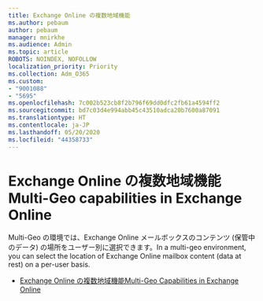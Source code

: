 ```yaml
---
title: Exchange Online の複数地域機能
ms.author: pebaum
author: pebaum
manager: mnirkhe
ms.audience: Admin
ms.topic: article
ROBOTS: NOINDEX, NOFOLLOW
localization_priority: Priority
ms.collection: Adm_O365
ms.custom:
- "9001088"
- "5695"
ms.openlocfilehash: 7c002b523cb8f2b796f69dd0dfc2fb61a4594ff2
ms.sourcegitcommit: bd7c03d4e994abb45c43510adca20b7600a87091
ms.translationtype: HT
ms.contentlocale: ja-JP
ms.lasthandoff: 05/20/2020
ms.locfileid: "44358733"
---
```

# <a name="multi-geo-capabilities-in-exchange-online"></a><span data-ttu-id="58393-102">Exchange Online の複数地域機能</span><span class="sxs-lookup"><span data-stu-id="58393-102">Multi-Geo capabilities in Exchange Online</span></span>

<span data-ttu-id="58393-103">Multi-Geo の環境では、Exchange Online メールボックスのコンテンツ (保管中のデータ) の場所をユーザー別に選択できます。</span><span class="sxs-lookup"><span data-stu-id="58393-103">In a multi-geo environment, you can select the location of Exchange Online mailbox content (data at rest) on a per-user basis.</span></span>
- [<span data-ttu-id="58393-104">Exchange Online の複数地域機能</span><span class="sxs-lookup"><span data-stu-id="58393-104">Multi-Geo Capabilities in Exchange Online</span></span>](https://docs.microsoft.com/office365/enterprise/multi-geo-capabilities-in-exchange-online)
